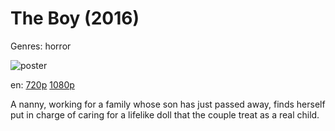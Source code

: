 # The Boy (2016)

Genres: horror

![poster](http://image.tmdb.org/t/p/w500/yHhBfL2msdFWwLpjGSgPJpVmxQN.jpg)

en:
  [720p](magnet:?xt=urn:btih:0309BF8B81B8FAA89BED6F5BD9A2282B7747EAF9&tr=udp://glotorrents.pw:6969/announce&tr=udp://tracker.opentrackr.org:1337/announce&tr=udp://torrent.gresille.org:80/announce&tr=udp://tracker.openbittorrent.com:80&tr=udp://tracker.coppersurfer.tk:6969&tr=udp://tracker.leechers-paradise.org:6969&tr=udp://p4p.arenabg.ch:1337&tr=udp://tracker.internetwarriors.net:1337)
  [1080p](magnet:?xt=urn:btih:3F9ADDFB921DCFE62C910F3BE3DD85FA53B5D1C3&tr=udp://glotorrents.pw:6969/announce&tr=udp://tracker.opentrackr.org:1337/announce&tr=udp://torrent.gresille.org:80/announce&tr=udp://tracker.openbittorrent.com:80&tr=udp://tracker.coppersurfer.tk:6969&tr=udp://tracker.leechers-paradise.org:6969&tr=udp://p4p.arenabg.ch:1337&tr=udp://tracker.internetwarriors.net:1337)
  


A nanny, working for a family whose son has just passed away, finds herself put in charge of caring for a lifelike doll that the couple treat as a real child.